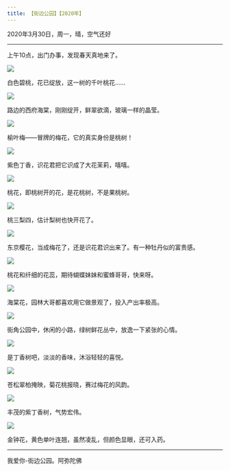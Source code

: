 ```yaml
---
title: 【街边公园】【2020年】
---
```


2020年3月30日，周一，晴，空气还好

***

上午10点，出门办事，发现春天真地来了。

![](https://cdn.jsdelivr.net/gh/185zy/PicturesLibrary/img/park01.jpg)

白色碧桃，花已绽放，这一树的千叶桃花……

![](https://cdn.jsdelivr.net/gh/185zy/PicturesLibrary/img/park02.jpg)

路边的西府海棠，刚刚绽开，鲜翠欲滴，玻璃一样的晶莹。

![](https://cdn.jsdelivr.net/gh/185zy/PicturesLibrary/img/park03.jpg)

榆叶梅——冒牌的梅花，它的真实身份是桃树！

![](https://cdn.jsdelivr.net/gh/185zy/PicturesLibrary/img/park04.jpg)

紫色丁香，识花君把它识成了大花茉莉，嘻嘻。

![](https://cdn.jsdelivr.net/gh/185zy/PicturesLibrary/img/park05.jpg)

桃花，即桃树开的花，是花桃树，不是果桃树。

![](https://cdn.jsdelivr.net/gh/185zy/PicturesLibrary/img/park06.jpg)

桃三梨四，估计梨树也快开花了。

![](https://cdn.jsdelivr.net/gh/185zy/PicturesLibrary/img/park07.jpg)

东京樱花，当成梅花了，还是识花君识出来了。有一种牡丹似的富贵感。

![](https://cdn.jsdelivr.net/gh/185zy/PicturesLibrary/img/park08.jpg)

桃花和纤细的花蕊，期待蝴蝶妹妹和蜜蜂哥哥，快来呀。

![](https://cdn.jsdelivr.net/gh/185zy/PicturesLibrary/img/park09.jpg)

海棠花，园林大哥都喜欢用它做景观了，投入产出率极高。

![](https://cdn.jsdelivr.net/gh/185zy/PicturesLibrary/img/park10.jpg)

街角公园中，休闲的小路，绿树鲜花丛中，放逸一下紧张的心情。

![](https://cdn.jsdelivr.net/gh/185zy/PicturesLibrary/img/park11.jpg)

是丁香树吧，淡淡的香味，沐浴轻轻的喜悦。

![](https://cdn.jsdelivr.net/gh/185zy/PicturesLibrary/img/park12.jpg)

苍松翠柏掩映，菊花桃报晓，赛过梅花的风韵。

![](https://cdn.jsdelivr.net/gh/185zy/PicturesLibrary/img/park13.jpg)

丰茂的紫丁香树，气势宏伟。

![](https://cdn.jsdelivr.net/gh/185zy/PicturesLibrary/img/park14.jpg)

金钟花，黄色单叶连翘，虽然凌乱，但颜色显眼，还可入药。

***

我爱你-街边公园。阿弥陀佛
